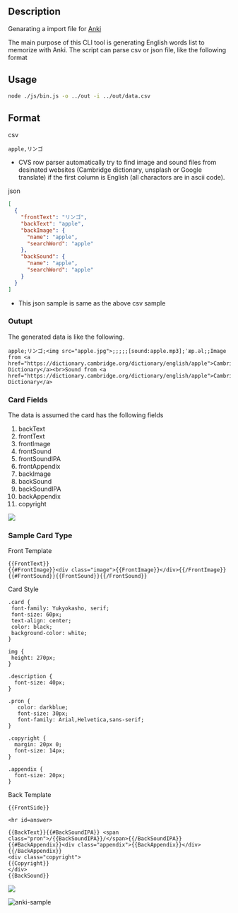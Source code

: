 ## Description

Genarating a import file for [Anki](https://ankiweb.net)

The main purpose of this CLI tool is generating English words list to memorize with Anki. The script can parse csv or json file, like the following format

## Usage

```bash
node ./js/bin.js -o ../out -i ../out/data.csv
```

## Format

csv

```csv
apple,リンゴ
```

- CVS row parser automatically try to find image and sound files from desinated websites (Cambridge dictionary, unsplash or Google translate) if the first column is English (all charactors are in ascii code).

json

```json
[
  {
    "frontText": "リンゴ",
    "backText": "apple",
    "backImage": {
      "name": "apple",
      "searchWord": "apple"
    },
    "backSound": {
      "name": "apple",
      "searchWord": "apple"
    }
  }
]
```

- This json sample is same as the above csv sample

### Outupt

The generated data is like the following.

```
apple;リンゴ;<img src="apple.jpg">;;;;;[sound:apple.mp3];ˈæp.əl;;Image from <a href="https://dictionary.cambridge.org/dictionary/english/apple">Cambridge Dictionary</a><br>Sound from <a href="https://dictionary.cambridge.org/dictionary/english/apple">Cambridge Dictionary</a>
```

### Card Fields

The data is assumed the card has the following fields

1. backText
2. frontText
3. frontImage
4. frontSound
5. frontSoundIPA
6. frontAppendix
7. backImage
8. backSound
9. backSoundIPA
10. backAppendix
11. copyright

![](https://user-images.githubusercontent.com/494278/50670442-040c9c80-100f-11e9-919c-d14dbecfcadd.png)

### Sample Card Type

Front Template

```
{{FrontText}}
{{#FrontImage}}<div class="image">{{FrontImage}}</div>{{/FrontImage}}
{{#FrontSound}}{{FrontSound}}{{/FrontSound}}
```

Card Style

```
.card {
 font-family: Yukyokasho, serif;
 font-size: 60px;
 text-align: center;
 color: black;
 background-color: white;
}

img {
 height: 270px;
}

.description {
  font-size: 40px;
}

.pron {
   color: darkblue;
   font-size: 30px;
   font-family: Arial,Helvetica,sans-serif;
}

.copyright {
  margin: 20px 0;
  font-size: 14px;
}

.appendix {
  font-size: 20px;
}
```

Back Template

```
{{FrontSide}}

<hr id=answer>

{{BackText}}{{#BackSoundIPA}} <span class="pron">/{{BackSoundIPA}}/</span>{{/BackSoundIPA}}
{{#BackAppendix}}<div class="appendix">{{BackAppendix}}</div>{{/BackAppendix}}
<div class="copyright">
{{Copyright}}
</div>
{{BackSound}}
```

![](https://user-images.githubusercontent.com/494278/50670441-03740600-100f-11e9-941f-33822891cea8.png)

![anki-sample](https://user-images.githubusercontent.com/494278/50671484-8d26d200-1015-11e9-82ee-92657968c9af.gif)
